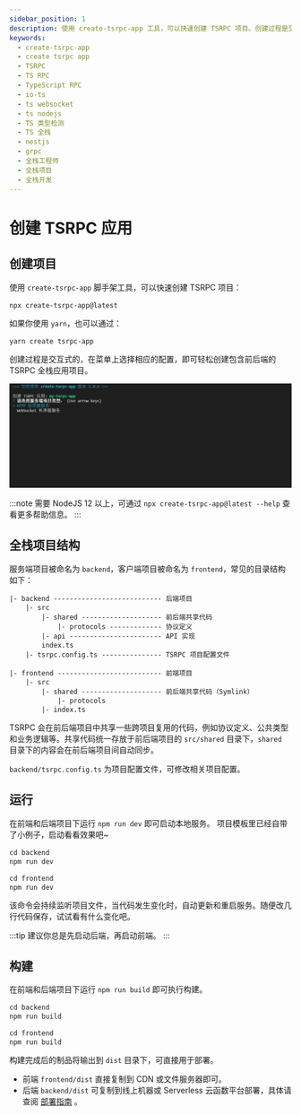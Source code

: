 ```yaml
---
sidebar_position: 1
description: 使用 create-tsrpc-app 工具，可以快速创建 TSRPC 项目。创建过程是交互式的，在菜单上选择相应的配置，即可轻松创建包含前后端的 TSRPC 全栈应用项目。
keywords:
  - create-tsrpc-app
  - create tsrpc app
  - TSRPC
  - TS RPC
  - TypeScript RPC
  - io-ts
  - ts websocket
  - ts nodejs
  - TS 类型检测
  - TS 全栈
  - nestjs
  - grpc
  - 全栈工程师
  - 全栈项目
  - 全栈开发
---
```


# 创建 TSRPC 应用

## 创建项目

使用 `create-tsrpc-app` 脚手架工具，可以快速创建 TSRPC 项目：

```shell
npx create-tsrpc-app@latest
```

如果你使用 `yarn`，也可以通过：
```shell
yarn create tsrpc-app
```

创建过程是交互式的，在菜单上选择相应的配置，即可轻松创建包含前后端的 TSRPC 全栈应用项目。

![](assets/create-tsrpc-app.gif)

:::note
需要 NodeJS 12 以上，可通过 `npx create-tsrpc-app@latest --help` 查看更多帮助信息。
:::

## 全栈项目结构

服务端项目被命名为 `backend`，客户端项目被命名为 `frontend`，常见的目录结构如下：

```
|- backend --------------------------- 后端项目
    |- src
        |- shared -------------------- 前后端共享代码
            |- protocols ------------- 协议定义
        |- api ----------------------- API 实现
        index.ts
    |- tsrpc.config.ts --------------- TSRPC 项目配置文件

|- frontend -------------------------- 前端项目
    |- src
        |- shared -------------------- 前后端共享代码（Symlink）
            |- protocols
        |- index.ts
```

TSRPC 会在前后端项目中共享一些跨项目复用的代码，例如协议定义、公共类型和业务逻辑等。共享代码统一存放于前后端项目的 `src/shared` 目录下，`shared` 目录下的内容会在前后端项目间自动同步。

`backend/tsrpc.config.ts` 为项目配置文件，可修改相关项目配置。

## 运行

在前端和后端项目下运行 `npm run dev` 即可启动本地服务。
项目模板里已经自带了小例子，启动看看效果吧~

```shell
cd backend
npm run dev
```

```shell
cd frontend
npm run dev
```

该命令会持续监听项目文件，当代码发生变化时，自动更新和重启服务。随便改几行代码保存，试试看有什么变化吧。

:::tip
建议你总是先启动后端，再启动前端。
:::

## 构建

在前端和后端项目下运行 `npm run build` 即可执行构建。

```shell
cd backend
npm run build
```

```shell
cd frontend
npm run build
```

构建完成后的制品将输出到 `dist` 目录下，可直接用于部署。
- 前端 `frontend/dist` 直接复制到 CDN 或文件服务器即可。
- 后端 `backend/dist` 可复制到线上机器或 Serverless 云函数平台部署，具体请查阅 [部署指南](/docs/deployment/index) 。